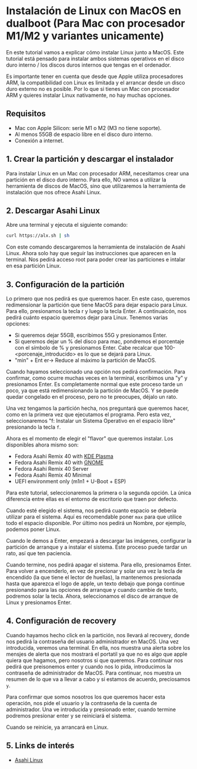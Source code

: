 # Instalación de Linux con MacOS en dualboot (Para Mac con procesador M1/M2 y variantes unicamente)

En este tutorial vamos a explicar cómo instalar Linux junto a MacOS. Este tutorial está pensado para instalar ambos sistemas operativos en el disco duro interno / los discos duros internos que tengas en el ordenador. 

Es importante tener en cuenta que desde que Apple utiliza procesadores ARM, la compatibilidad con Linux es limitada y el arrancar desde un disco duro externo no es posible. Por lo que si tienes un Mac con procesador ARM y quieres instalar Linux nativamente, no hay muchas opciones.

## Requisitos
 * Mac con Apple Silicon: serie M1 o M2 (M3 no tiene soporte).
 * Al menos 55GB de espacio libre en el disco duro interno.
 * Conexión a internet.


## 1. Crear la partición y descargar el instalador
Para instalar Linux en un Mac con procesador ARM, necesitamos crear una partición en el disco duro interno. Para ello, NO vamos a utilizar la herramienta de discos de MacOS, sino que utilizaremos la herramienta de instalación que nos ofrece Asahi Linux.

## 2. Descargar Asahi Linux
Abre una terminal y ejecuta el siguiente comando:
```bash
curl https://alx.sh | sh
```
Con este comando descargaremos la herramienta de instalación de Asahi Linux. Ahora solo hay que seguir las instrucciones que aparecen en la terminal. Nos pedirá acceso root para poder crear las particiones e intalar en esa partición Linux.

## 3. Configuración de la partición
Lo primero que nos pedirá es que queremos hacer. En este caso, queremos redimensionar la partición que tiene MacOS para dejar espacio para Linux. Para ello, presionamos la tecla r y luego la tecla Enter. A continuaicón, nos pedirá cuánto espacio queremos dejar para Linux. Tenemos varias opciones:
- Si queremos dejar 55GB, escribimos 55G y presionamos Enter.
- Si queremos dejar un % del disco para mac, pondremos el porcentaje con el símbolo de % y presionamos Enter. Cabe recalcar que 100-<porcenaje_introducido> es lo que se dejará para Linux.
- "min" + Ent er-> Reduce al máximo la partición de MacOS.

Cuando hayamos seleccionado una opción nos pedirá confirmación. Para confirmar, como ocurre muchas veces en la terminal, escribimos una "y" y presionamos Enter. 
Es completamente normal que este proceso tarde un poco, ya que está redimensionando la partición de MacOS. Y se puede quedar congelado en el proceso, pero no te preocupes, déjalo un rato. 


Una vez tengamos la partición hecha, nos preguntará que queremos hacer, como en la primera vez que ejecutamos el programa. Pero esta vez, seleccionaremos "f: Instalar un Sistema Operativo en el espacio libre" presionando la tecla `f`. 

Ahora es el momento de elegir el "flavor" que queremos instalar. Los disponibles ahora mismo son:
- Fedora Asahi Remix 40 with [KDE Plasma](https://kde.org)
- Fedora Asahi Remix 40 with [GNOME](https://www.gnome.org)
- Fedora Asahi Remix 40 Server
- Fedora Asahi Remix 40 Minimal
- UEFI environment only (m1n1 + U-Boot + ESP)

Para este tutorial, seleccionaremos la primera o la segunda opción. La única diferencia entre ellas es el entorno de escritorio que traen por defecto.

Cuando esté elegido el sistema, nos pedirá cuanto espacio se debería utilizar para el sistema. Aquí es recomendable poner `max` para que utilice todo el espacio disponible.
Por último nos pedirá un Nombre, por ejemplo, podemos poner Linux.

Cuando le demos a Enter, empezará a descargar las imágenes, configurar la partición de arranque y a instalar el sistema. Este proceso puede tardar un rato, así que ten paciencia.

Cuando termine, nos pedirá apagar el sistema. Para ello, presionamos Enter. Para volver a encenderlo, en vez de precionar y solar una vez la tecla de encendido (la que tiene el lector de huellas), la mantenemos presionada hasta que aparezca el logo de apple, un texto debajo que ponga continue presionando para las opciones de arranque y cuando cambie de texto, podremos solar la tecla. Ahora, seleccionamos el disco de arranque de Linux y presionamos Enter.


## 4. Configuración de recovery
Cuando hayamos hecho click en la partición, nos llevará al recovery, donde nos pedirá la contraseña del usuario administrador en MacOS. Una vez introducida, veremos una terminal. En ella, nos muestra una alerta sobre los mensjes de alerta que nos mostrará el portatil ya que no es algo que apple quiera que hagamos, pero nosotros si que queremos. Para continuar nos pedirá que preisonemos enter y cuando nos lo pida, introducimos la contraseña de administrador de MacOS. Para continuar, nos muestra un resumen de lo que va a llevar a cabo y si estamos de acuerdo, preciosamos `y`. 

Para confirmar que somos nosotros los que queremos hacer esta operación, nos pide el usuario y la contraseña de la cuenta de administrador. Una ve introducida y presionado enter, cuando termine podremos presionar enter y se reiniciará el sistema. 

Cuando se reinicie, ya arrancará en Linux.

## 5. Links de interés
- [Asahi Linux](https://asahilinux.org)